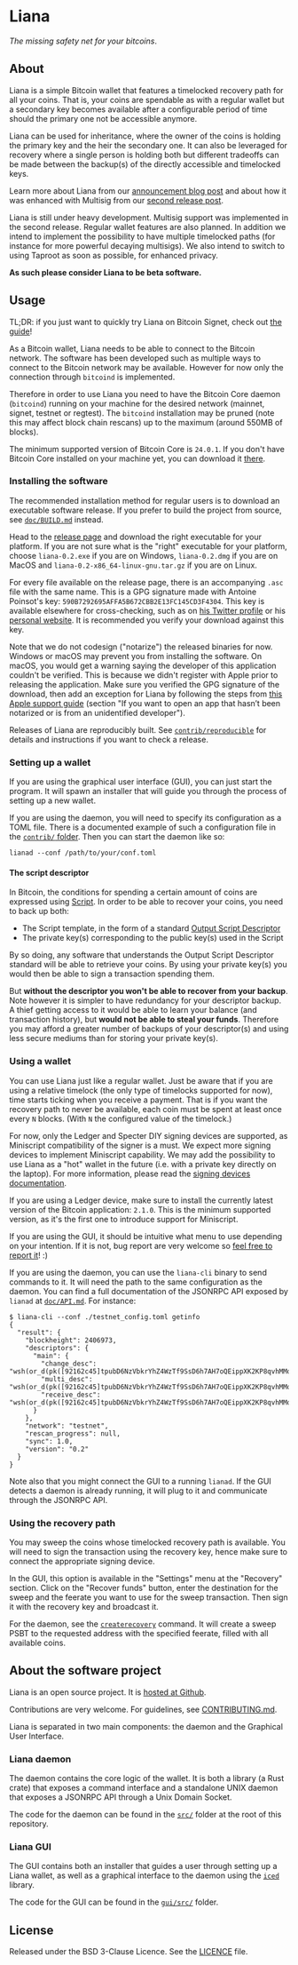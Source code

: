# Liana

*The missing safety net for your bitcoins*.


## About

Liana is a simple Bitcoin wallet that features a timelocked recovery path for all your coins. That
is, your coins are spendable as with a regular wallet but a secondary key becomes available after a
configurable period of time should the primary one not be accessible anymore.

Liana can be used for inheritance, where the owner of the coins is holding the primary key and the
heir the secondary one. It can also be leveraged for recovery where a single person is holding both
but different tradeoffs can be made between the backup(s) of the directly accessible and timelocked
keys.

Learn more about Liana from our [announcement blog
post](https://wizardsardine.com/blog/liana-announcement/) and about how it was enhanced with
Multisig from our [second release post](https://wizardsardine.com/blog/liana-0.2-release/).

Liana is still under heavy development. Multisig support was implemented in the second release.
Regular wallet features are also planned. In addition we intend to implement the possibility to have
multiple timelocked paths (for instance for more powerful decaying multisigs). We also intend to
switch to using Taproot as soon as possible, for enhanced privacy.

**As such please consider Liana to be beta software.**


## Usage

TL;DR: if you just want to quickly try Liana on Bitcoin Signet, check out [the guide](doc/TRY.md)!

As a Bitcoin wallet, Liana needs to be able to connect to the Bitcoin network. The software has been
developed such as multiple ways to connect to the Bitcoin network may be available. However for now
only the connection through `bitcoind` is implemented.

Therefore in order to use Liana you need to have the Bitcoin Core daemon (`bitcoind`) running on your machine for the
desired network (mainnet, signet, testnet or regtest). The `bitcoind` installation may be pruned (note this may affect block chain
rescans) up to the maximum (around 550MB of blocks).

The minimum supported version of Bitcoin Core is `24.0.1`. If you don't have Bitcoin Core installed on
your machine yet, you can download it [there](https://bitcoincore.org/en/download/).

### Installing the software

The recommended installation method for regular users is to download an executable software release. If you prefer to
build the project from source, see [`doc/BUILD.md`](doc/BUILD.md) instead.

Head to the [release page](https://github.com/wizardsardine/liana/releases) and download the right
executable for your platform. If you are not sure what is the "right" executable for your platform,
choose `liana-0.2.exe` if you are on Windows, `liana-0.2.dmg` if you are on MacOS and
`liana-0.2-x86_64-linux-gnu.tar.gz` if you are on Linux.

For every file available on the release page, there is an accompanying `.asc` file with the same
name. This is a GPG signature made with Antoine Poinsot's key:
`590B7292695AFFA5B672CBB2E13FC145CD3F4304`. This key is available elsewhere for cross-checking, such
as on [his Twitter profile](https://twitter.com/darosior) or his [personal
website](http://download.darosior.ninja/darosior.pub). It is recommended you verify your download
against this key.

Note that we do not codesign ("notarize") the released binaries for now. Windows or macOS may
prevent you from installing the software. On macOS, you would get a warning saying the developer of
this application couldn't be verified. This is because we didn't register with Apple prior to
releasing the application. Make sure you verified the GPG signature of the download, then add an
exception for Liana by following the steps from [this Apple support
guide](https://support.apple.com/en-us/HT202491) (section "If you want to open an app that hasn’t
been notarized or is from an unidentified developer").

Releases of Liana are reproducibly built. See [`contrib/reproducible`](contrib/reproducible) for
details and instructions if you want to check a release.

### Setting up a wallet

If you are using the graphical user interface (GUI), you can just start the program. It will spawn an installer that will guide
you through the process of setting up a new wallet.

If you are using the daemon, you will need to specify its configuration as a TOML file. There is a
documented example of such a configuration file in the [`contrib/` folder](contrib/lianad_config_example.toml).
Then you can start the daemon like so:
```
lianad --conf /path/to/your/conf.toml
```
#### The script descriptor

In Bitcoin, the conditions for spending a certain amount of coins are expressed using
[Script](https://en.bitcoin.it/wiki/Script). In order to be able to recover your coins, you need to
back up both:
- The Script template, in the form of a standard [Output Script
  Descriptor](https://github.com/bitcoin/bips/blob/master/bip-0380.mediawiki)
- The private key(s) corresponding to the public key(s) used in the Script

By so doing, any software that understands the Output Script Descriptor standard will be able to
retrieve your coins. By using your private key(s) you would then be able to sign a transaction spending
them.

But **without the descriptor you won't be able to recover from your backup**. Note however it is
simpler to have redundancy for your descriptor backup. A thief getting access to it would be able to
learn your balance (and transaction history), but **would not be able to steal your funds**.
Therefore you may afford a greater number of backups of your descriptor(s) and using less secure
mediums than for storing your private key(s).


### Using a wallet

You can use Liana just like a regular wallet. Just be aware that if you are using a relative
timelock (the only type of timelocks supported for now), time starts ticking when you receive a
payment. That is if you want the recovery path to never be available, each coin must be spent
at least once every `N` blocks. (With `N` the configured value of the timelock.)

For now, only the Ledger and Specter DIY signing devices are supported, as Miniscript compatibility
of the signer is a must. We expect more signing devices to implement Miniscript capability. We may
add the possibility to use Liana as a "hot" wallet in the future (i.e. with a private key directly
on the laptop). For more information, please read the
[signing devices documentation](./doc/signing_devices.md).

If you are using a Ledger device, make sure to install the currently latest version of the Bitcoin
application: `2.1.0`. This is the minimum supported version, as it's the first one to introduce
support for Miniscript.

If you are using the GUI, it should be intuitive what menu to use depending on your intention. If it
is not, bug report are very welcome so [feel free to report it](https://github.com/wizardsardine/liana/issues)! :)

If you are using the daemon, you can use the `liana-cli` binary to send commands to it. It will need
the path to the same configuration as the daemon. You can find a full documentation of the JSONRPC
API exposed by `lianad` at [`doc/API.md`](doc/API.md). For instance:
```
$ liana-cli --conf ./testnet_config.toml getinfo
{
  "result": {
    "blockheight": 2406973,
    "descriptors": {
      "main": {
        "change_desc": "wsh(or_d(pk([92162c45]tpubD6NzVbkrYhZ4WzTf9SsD6h7AH7oQEippXK2KP8qvhMMqFoNeN5YFVi7vRyeRSDGtgd2bPyMxUNmHui8t5yCgszxPPxMafu1VVzDpg9aruYW/1/*),and_v(v:pkh(tpubD6NzVbkrYhZ4Wdgu2yfdmrce5g4fiH1ZLmKhewsnNKupbi4sxjH1ZVAorkBLWSkhsjhg8kiq8C4BrBjMy3SjAKDyDdbuvUa1ToAHbiR98js/1/*),older(2))))#5rx53ql7",
        "multi_desc": "wsh(or_d(pk([92162c45]tpubD6NzVbkrYhZ4WzTf9SsD6h7AH7oQEippXK2KP8qvhMMqFoNeN5YFVi7vRyeRSDGtgd2bPyMxUNmHui8t5yCgszxPPxMafu1VVzDpg9aruYW/<0;1>/*),and_v(v:pkh(tpubD6NzVbkrYhZ4Wdgu2yfdmrce5g4fiH1ZLmKhewsnNKupbi4sxjH1ZVAorkBLWSkhsjhg8kiq8C4BrBjMy3SjAKDyDdbuvUa1ToAHbiR98js/<0;1>/*),older(2))))#uact7s3g",
        "receive_desc": "wsh(or_d(pk([92162c45]tpubD6NzVbkrYhZ4WzTf9SsD6h7AH7oQEippXK2KP8qvhMMqFoNeN5YFVi7vRyeRSDGtgd2bPyMxUNmHui8t5yCgszxPPxMafu1VVzDpg9aruYW/0/*),and_v(v:pkh(tpubD6NzVbkrYhZ4Wdgu2yfdmrce5g4fiH1ZLmKhewsnNKupbi4sxjH1ZVAorkBLWSkhsjhg8kiq8C4BrBjMy3SjAKDyDdbuvUa1ToAHbiR98js/0/*),older(2))))#d693mvvd"
      }
    },
    "network": "testnet",
    "rescan_progress": null,
    "sync": 1.0,
    "version": "0.2"
  }
}
```

Note also that you might connect the GUI to a running `lianad`. If the GUI detects a daemon is
already running, it will plug to it and communicate through the JSONRPC API.


### Using the recovery path

You may sweep the coins whose timelocked recovery path is available. You will need to sign the
transaction using the recovery key, hence make sure to connect the appropriate signing device.

In the GUI, this option is available in the "Settings" menu at the "Recovery" section. Click on the
"Recover funds" button, enter the destination for the sweep and the feerate you want to use for the
sweep transaction. Then sign it with the recovery key and broadcast it.

For the daemon, see the [`createrecovery`](doc/API.md#createrecovery) command. It will create a
sweep PSBT to the requested address with the specified feerate, filled with all available coins.


## About the software project

Liana is an open source project. It is [hosted at Github](https://github.com/wizardsardine/liana).

Contributions are very welcome. For guidelines, see [CONTRIBUTING.md](CONTRIBUTING.md).

Liana is separated in two main components: the daemon and the Graphical User Interface.

### Liana daemon

The daemon contains the core logic of the wallet. It is both a library (a Rust crate) that exposes a
command interface and a standalone UNIX daemon that exposes a JSONRPC API through a Unix Domain
Socket.

The code for the daemon can be found in the [`src/`](src/) folder at the root of this repository.

### Liana GUI

The GUI contains both an installer that guides a user through setting up a Liana wallet, as well as
a graphical interface to the daemon using the [`iced`](https://github.com/iced-rs/iced/) library.

The code for the GUI can be found in the [`gui/src/`](gui/src) folder.

## License

Released under the BSD 3-Clause Licence. See the [LICENCE](LICENCE) file.
